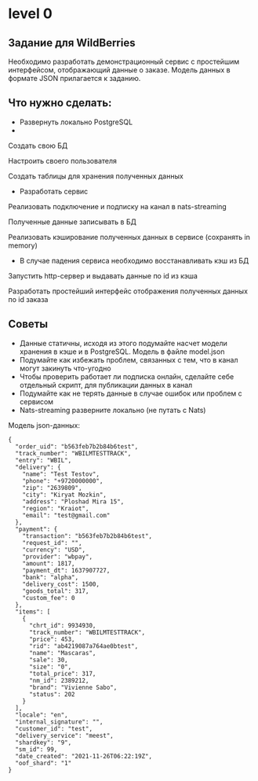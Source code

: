 # level 0
## Задание для WildBerries

Необходимо разработать демонстрационный сервис с простейшим интерфейсом, отображающий данные о заказе. Модель данных в формате JSON прилагается к заданию.	

## Что нужно сделать:
- Развернуть локально PostgreSQL
- 
Создать свою БД

Настроить своего пользователя

Создать таблицы для хранения полученных данных

- Разработать сервис

Реализовать подключение и подписку на канал в nats-streaming

Полученные данные записывать в БД

Реализовать кэширование полученных данных в сервисе (сохранять in memory)

- В случае падения сервиса необходимо восстанавливать кэш из БД

Запустить http-сервер и выдавать данные по id из кэша

Разработать простейший интерфейс отображения полученных данных по id заказа

## Советы				
- Данные статичны, исходя из этого подумайте насчет модели хранения в кэше и в PostgreSQL. Модель в файле model.json
- Подумайте как избежать проблем, связанных с тем, что в канал могут закинуть что-угодно
- Чтобы проверить работает ли подписка онлайн, сделайте себе отдельный скрипт, для публикации данных в канал
- Подумайте как не терять данные в случае ошибок или проблем с сервисом
- Nats-streaming разверните локально (не путать с Nats)


Модель json-данных:
```console
{
  "order_uid": "b563feb7b2b84b6test",
  "track_number": "WBILMTESTTRACK",
  "entry": "WBIL",
  "delivery": {
    "name": "Test Testov",
    "phone": "+9720000000",
    "zip": "2639809",
    "city": "Kiryat Mozkin",
    "address": "Ploshad Mira 15",
    "region": "Kraiot",
    "email": "test@gmail.com"
  },
  "payment": {
    "transaction": "b563feb7b2b84b6test",
    "request_id": "",
    "currency": "USD",
    "provider": "wbpay",
    "amount": 1817,
    "payment_dt": 1637907727,
    "bank": "alpha",
    "delivery_cost": 1500,
    "goods_total": 317,
    "custom_fee": 0
  },
  "items": [
    {
      "chrt_id": 9934930,
      "track_number": "WBILMTESTTRACK",
      "price": 453,
      "rid": "ab4219087a764ae0btest",
      "name": "Mascaras",
      "sale": 30,
      "size": "0",
      "total_price": 317,
      "nm_id": 2389212,
      "brand": "Vivienne Sabo",
      "status": 202
    }
  ],
  "locale": "en",
  "internal_signature": "",
  "customer_id": "test",
  "delivery_service": "meest",
  "shardkey": "9",
  "sm_id": 99,
  "date_created": "2021-11-26T06:22:19Z",
  "oof_shard": "1"
}
```
